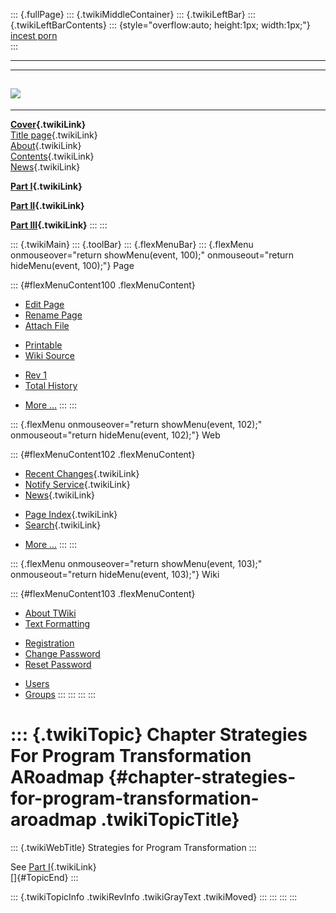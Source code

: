 ::: {.fullPage}
::: {.twikiMiddleContainer}
::: {.twikiLeftBar}
::: {.twikiLeftBarContents}
::: {style="overflow:auto; height:1px; width:1px;"}
[incest porn](http://sexpace.net/)\
:::

------------------------------------------------------------------------

  -----------------------------------------------------------------------------
  [![](../pub/Stratego/StrategoLogo/StrategoLogoTextless-100px.png)](WebHome)
  -----------------------------------------------------------------------------

------------------------------------------------------------------------

**[Cover](WebHome){.twikiLink}**\
[Title page](TitlePage){.twikiLink}\
[About](AboutThisBook){.twikiLink}\
[Contents](TableOfContents){.twikiLink}\
[News](WebNews){.twikiLink}

**[Part I](PartI){.twikiLink}**

**[Part II](PartII){.twikiLink}**

**[Part III](PartIII){.twikiLink}**
:::
:::

::: {.twikiMain}
::: {.toolBar}
::: {.flexMenuBar}
::: {.flexMenu onmouseover="return showMenu(event, 100);" onmouseout="return hideMenu(event, 100);"}
Page

::: {#flexMenuContent100 .flexMenuContent}
-   [Edit
    Page](http://www.program-transformation.org/edit/Book/ChapterStrategiesForProgramTransformationARoadmap?t=1536829079)
-   [Rename
    Page](http://www.program-transformation.org/rename/Book/ChapterStrategiesForProgramTransformationARoadmap)
-   [Attach
    File](http://www.program-transformation.org/attach/Book/ChapterStrategiesForProgramTransformationARoadmap)

<!-- -->

-   [Printable](http://www.program-transformation.org/view/Book/ChapterStrategiesForProgramTransformationARoadmap?skin=print.pattern)
-   [Wiki
    Source](http://www.program-transformation.org/view/Book/ChapterStrategiesForProgramTransformationARoadmap?skin=text&raw=on&contenttype=text/plain)

<!-- -->

-   [Rev
    1](http://www.program-transformation.org/view/Book/ChapterStrategiesForProgramTransformationARoadmap?rev=1.1)
-   [Total
    History](http://www.program-transformation.org/rdiff/Book/ChapterStrategiesForProgramTransformationARoadmap)

<!-- -->

-   [More
    \...](http://www.program-transformation.org/oops/Book/ChapterStrategiesForProgramTransformationARoadmap?template=oopsmore&param1=1.1&param2=1.1)
:::
:::

::: {.flexMenu onmouseover="return showMenu(event, 102);" onmouseout="return hideMenu(event, 102);"}
Web

::: {#flexMenuContent102 .flexMenuContent}
-   [Recent Changes](WebChanges){.twikiLink}
-   [Notify Service](WebNotify){.twikiLink}
-   [News](WebNews){.twikiLink}

<!-- -->

-   [Page Index](WebIndex){.twikiLink}
-   [Search](WebSearch){.twikiLink}

<!-- -->

-   [More
    \...](http://www.program-transformation.org/oops/Book/ChapterStrategiesForProgramTransformationARoadmap?template=oopsmore&param1=1.1&param2=1.1)
:::
:::

::: {.flexMenu onmouseover="return showMenu(event, 103);" onmouseout="return hideMenu(event, 103);"}
Wiki

::: {#flexMenuContent103 .flexMenuContent}
-   [About
    TWiki](http://www.program-transformation.org/view/TWiki/WebHome)
-   [Text
    Formatting](http://www.program-transformation.org/view/TWiki/TextFormattingRules)

<!-- -->

-   [Registration](http://www.program-transformation.org/view/TWiki/TWikiRegistration)
-   [Change
    Password](http://www.program-transformation.org/view/TWiki/ChangePassword)
-   [Reset
    Password](http://www.program-transformation.org/view/TWiki/ResetPassword)

<!-- -->

-   [Users](http://www.program-transformation.org/view/Main/TWikiUsers)
-   [Groups](http://www.program-transformation.org/view/Main/TWikiGroups)
:::
:::
:::
:::

::: {.twikiTopic}
Chapter Strategies For Program Transformation ARoadmap {#chapter-strategies-for-program-transformation-aroadmap .twikiTopicTitle}
======================================================

::: {.twikiWebTitle}
Strategies for Program Transformation
:::

See [Part I](PartI){.twikiLink}\
[]{#TopicEnd}
:::

::: {.twikiTopicInfo .twikiRevInfo .twikiGrayText .twikiMoved}
:::
:::
:::
:::
